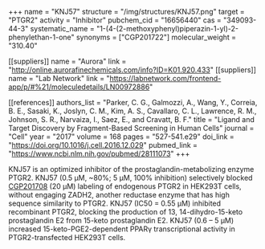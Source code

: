 +++
name = "KNJ57"
structure = "/img/structures/KNJ57.png"
target = "PTGR2"
activity = "Inhibitor"
pubchem_cid = "16656440"
cas = "349093-44-3"
systematic_name = "1-(4-(2-methoxyphenyl)piperazin-1-yl)-2-phenylethan-1-one"
synonyms = ["CGP201722"]
molecular_weight = "310.40"

[[suppliers]]
name = "Aurora"
link = "http://online.aurorafinechemicals.com/info?ID=K01.920.433"
[[suppliers]]
name = "Lab Network"
link = "https://labnetwork.com/frontend-app/p/#%21/moleculedetails/LN00972886"

[[references]]
authors_list = "Parker, C. G., Galmozzi, A., Wang, Y., Correia, B. E., Sasaki, K., Joslyn, C. M., Kim, A. S., Cavallaro, C. L., Lawrence, R. M., Johnson, S. R., Narvaiza, I., Saez, E., and Cravatt, B. F."
title = "Ligand and Target Discovery by Fragment-Based Screening in Human Cells"
journal = "Cell"
year = "2017"
volume = 168
pages = "527-541.e29"
doi_link = "https://doi.org/10.1016/j.cell.2016.12.029"
pubmed_link = "https://www.ncbi.nlm.nih.gov/pubmed/28111073"
+++

KNJ57 is an optimized inhibitor of the prostaglandin-metabolizing enzyme PTGR2. KNJ57 (0.5 µM, ~80%; 5 µM, 100% inhibition) selectively blocked <a href="#cgp201708" class="js-scroll-trigger">CGP201708</a> (20 µM) labeling of endogenous PTGR2 in HEK293T cells, without engaging ZADH2, another reductase enzyme that has high sequence similarity to PTGR2. KNJ57 (IC50 = 0.55 µM) inhibited recombinant PTGR2, blocking the production of 13,	14-dihydro-15-keto prostaglandin E2 from 15-keto prostaglandin E2. KNJ57 (0.6 – 5 µM) increased 15-keto-PGE2-dependent PPARγ transcriptional activity in PTGR2-transfected HEK293T cells.

